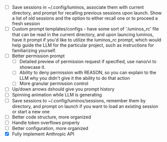 - [ ] Save sessions in ~/.config/luminos, associate them with current directory, and prompt for recalling previous sessions upon launch. Show a list of old sessions and the option to either recall one or to proceed a fresh session
- [ ] Custom prompt templates/configs - have some sort of '.luminos_rc' file that can be read in the current directory, and upon launcing luminos, have it prompt if you'd like to utilize the luminos_rc prompt, which would help guide the LLM for the particular project, such as instructions for familiarizing yourself.
- [ ] Better permission prompt
    - [ ] Detailed preview of permission request if specified, use nano/vi to showcase it. 
    - [ ] Ability to deny permission with REASON, so you can explain to the LLM why you didn't give it the ability to do that action
    - [ ] More granular permission control
- [ ] Up/down arrows dshould give you prompt history
- [ ] Spinning animation while LLM is generating
- [ ] Save sessions to ~/.config/luminos/sessions, remember them by directory, and prompt on launch if you want to load an existing session or start a new one
- [ ] Better code structure, more organized
- [ ] Handle token overflows properly
- [ ] Better configuration, more organized
- [X] Fully implement Anthropic API